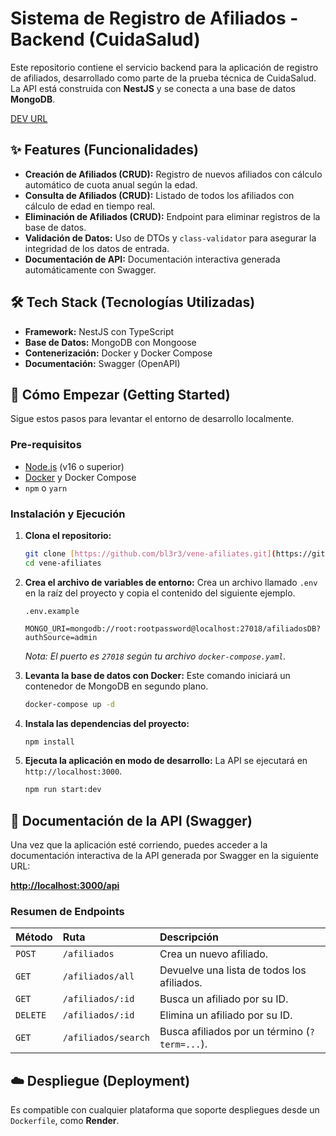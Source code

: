 # Sistema de Registro de Afiliados - Backend (CuidaSalud)

Este repositorio contiene el servicio backend para la aplicación de registro de afiliados, desarrollado como parte de la prueba técnica de CuidaSalud. La API está construida con **NestJS** y se conecta a una base de datos **MongoDB**.

[DEV URL](https://vene-afiliates.onrender.com/api/)

## ✨ Features (Funcionalidades)

- **Creación de Afiliados (CRUD):** Registro de nuevos afiliados con cálculo automático de cuota anual según la edad.
- **Consulta de Afiliados (CRUD):** Listado de todos los afiliados con cálculo de edad en tiempo real.
- **Eliminación de Afiliados (CRUD):** Endpoint para eliminar registros de la base de datos.
- **Validación de Datos:** Uso de DTOs y `class-validator` para asegurar la integridad de los datos de entrada.
- **Documentación de API:** Documentación interactiva generada automáticamente con Swagger.

## 🛠️ Tech Stack (Tecnologías Utilizadas)

- **Framework:** NestJS con TypeScript
- **Base de Datos:** MongoDB con Mongoose
- **Contenerización:** Docker y Docker Compose
- **Documentación:** Swagger (OpenAPI)

## 🚀 Cómo Empezar (Getting Started)

Sigue estos pasos para levantar el entorno de desarrollo localmente.

### **Pre-requisitos**

- [Node.js](https://nodejs.org/en/) (v16 o superior)
- [Docker](https://www.docker.com/get-started) y Docker Compose
- `npm` o `yarn`

### **Instalación y Ejecución**

1.  **Clona el repositorio:**

    ```bash
    git clone [https://github.com/bl3r3/vene-afiliates.git](https://github.com/bl3r3/vene-afiliates.git)
    cd vene-afiliates
    ```

2.  **Crea el archivo de variables de entorno:**
    Crea un archivo llamado `.env` en la raíz del proyecto y copia el contenido del siguiente ejemplo.

    `.env.example`

    ```env
    MONGO_URI=mongodb://root:rootpassword@localhost:27018/afiliadosDB?authSource=admin
    ```

    _Nota: El puerto es `27018` según tu archivo `docker-compose.yaml`._

3.  **Levanta la base de datos con Docker:**
    Este comando iniciará un contenedor de MongoDB en segundo plano.

    ```bash
    docker-compose up -d
    ```

4.  **Instala las dependencias del proyecto:**

    ```bash
    npm install
    ```

5.  **Ejecuta la aplicación en modo de desarrollo:**
    La API se ejecutará en `http://localhost:3000`.
    ```bash
    npm run start:dev
    ```

## 📄 Documentación de la API (Swagger)

Una vez que la aplicación esté corriendo, puedes acceder a la documentación interactiva de la API generada por Swagger en la siguiente URL:

[**http://localhost:3000/api**](http://localhost:3000/api)

### **Resumen de Endpoints**

| Método   | Ruta                | Descripción                                   |
| :------- | :------------------ | :-------------------------------------------- |
| `POST`   | `/afiliados`        | Crea un nuevo afiliado.                       |
| `GET`    | `/afiliados/all`    | Devuelve una lista de todos los afiliados.    |
| `GET`    | `/afiliados/:id`    | Busca un afiliado por su ID.                  |
| `DELETE` | `/afiliados/:id`    | Elimina un afiliado por su ID.                |
| `GET`    | `/afiliados/search` | Busca afiliados por un término (`?term=...`). |

## ☁️ Despliegue (Deployment)

Es compatible con cualquier plataforma que soporte despliegues desde un `Dockerfile`, como **Render**.
